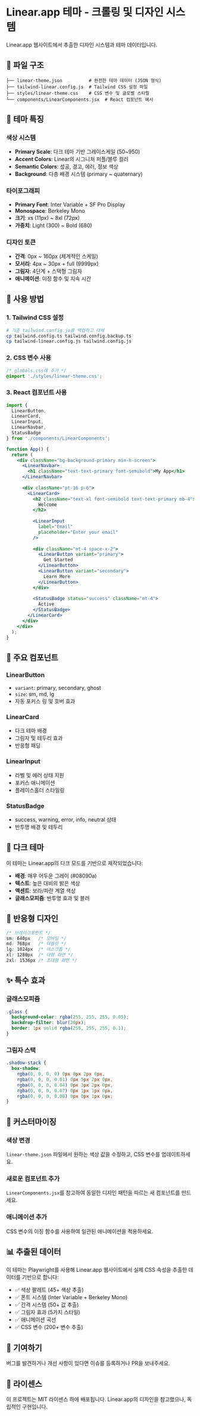 # Linear.app 테마 - 크롤링 및 디자인 시스템

Linear.app 웹사이트에서 추출한 디자인 시스템과 테마 데이터입니다.

## 📁 파일 구조

```
├── linear-theme.json          # 완전한 테마 데이터 (JSON 형식)
├── tailwind-linear.config.js  # Tailwind CSS 설정 파일
├── styles/linear-theme.css    # CSS 변수 및 글로벌 스타일
└── components/LinearComponents.jsx  # React 컴포넌트 예시
```

## 🎨 테마 특징

### 색상 시스템
- **Primary Scale**: 다크 테마 기반 그레이스케일 (50~950)
- **Accent Colors**: Linear의 시그니처 퍼플/블루 컬러
- **Semantic Colors**: 성공, 경고, 에러, 정보 색상
- **Background**: 다층 배경 시스템 (primary ~ quaternary)

### 타이포그래피
- **Primary Font**: Inter Variable + SF Pro Display
- **Monospace**: Berkeley Mono
- **크기**: xs (11px) ~ 8xl (72px)
- **가중치**: Light (300) ~ Bold (680)

### 디자인 토큰
- **간격**: 0px ~ 160px (체계적인 스케일)
- **모서리**: 4px ~ 30px + full (9999px)
- **그림자**: 4단계 + 스택형 그림자
- **애니메이션**: 이징 함수 및 지속 시간

## 🚀 사용 방법

### 1. Tailwind CSS 설정

```bash
# 기존 tailwind.config.js를 백업하고 대체
cp tailwind.config.ts tailwind.config.backup.ts
cp tailwind-linear.config.js tailwind.config.js
```

### 2. CSS 변수 사용

```css
/* globals.css에 추가 */
@import './styles/linear-theme.css';
```

### 3. React 컴포넌트 사용

```jsx
import { 
  LinearButton, 
  LinearCard, 
  LinearInput,
  LinearNavbar,
  StatusBadge 
} from './components/LinearComponents';

function App() {
  return (
    <div className="bg-background-primary min-h-screen">
      <LinearNavbar>
        <h1 className="text-text-primary font-semibold">My App</h1>
      </LinearNavbar>
      
      <div className="pt-16 p-6">
        <LinearCard>
          <h2 className="text-xl font-semibold text-text-primary mb-4">
            Welcome
          </h2>
          
          <LinearInput 
            label="Email"
            placeholder="Enter your email"
          />
          
          <div className="mt-4 space-x-2">
            <LinearButton variant="primary">
              Get Started
            </LinearButton>
            <LinearButton variant="secondary">
              Learn More
            </LinearButton>
          </div>
          
          <StatusBadge status="success" className="mt-4">
            Active
          </StatusBadge>
        </LinearCard>
      </div>
    </div>
  );
}
```

## 🎯 주요 컴포넌트

### LinearButton
- `variant`: primary, secondary, ghost
- `size`: sm, md, lg
- 자동 포커스 링 및 호버 효과

### LinearCard
- 다크 테마 배경
- 그림자 및 테두리 효과
- 반응형 패딩

### LinearInput
- 라벨 및 에러 상태 지원
- 포커스 애니메이션
- 플레이스홀더 스타일링

### StatusBadge
- success, warning, error, info, neutral 상태
- 반투명 배경 및 테두리

## 🌙 다크 테마

이 테마는 Linear.app의 다크 모드를 기반으로 제작되었습니다:

- **배경**: 매우 어두운 그레이 (#08090a)
- **텍스트**: 높은 대비의 밝은 색상
- **액센트**: 보라/파란 계열 색상
- **글래스모피즘**: 반투명 효과 및 블러

## 📱 반응형 디자인

```css
/* 브레이크포인트 */
sm: 640px   /* 모바일 */
md: 768px   /* 태블릿 */
lg: 1024px  /* 데스크톱 */
xl: 1280px  /* 대형 화면 */
2xl: 1536px /* 초대형 화면 */
```

## ✨ 특수 효과

### 글래스모피즘
```css
.glass {
  background-color: rgba(255, 255, 255, 0.05);
  backdrop-filter: blur(20px);
  border: 1px solid rgba(255, 255, 255, 0.1);
}
```

### 그림자 스택
```css
.shadow-stack {
  box-shadow: 
    rgba(0, 0, 0, 0) 0px 8px 2px 0px,
    rgba(0, 0, 0, 0.01) 0px 5px 2px 0px,
    rgba(0, 0, 0, 0.04) 0px 3px 2px 0px,
    rgba(0, 0, 0, 0.07) 0px 1px 1px 0px,
    rgba(0, 0, 0, 0.08) 0px 0px 1px 0px;
}
```

## 🔧 커스터마이징

### 색상 변경
`linear-theme.json` 파일에서 원하는 색상 값을 수정하고, CSS 변수를 업데이트하세요.

### 새로운 컴포넌트 추가
`LinearComponents.jsx`를 참고하여 동일한 디자인 패턴을 따르는 새 컴포넌트를 만드세요.

### 애니메이션 추가
CSS 변수의 이징 함수를 사용하여 일관된 애니메이션을 적용하세요.

## 📊 추출된 데이터

이 테마는 Playwright를 사용해 Linear.app 웹사이트에서 실제 CSS 속성을 추출한 데이터를 기반으로 합니다:

- ✅ 색상 팔레트 (45+ 색상 추출)
- ✅ 폰트 시스템 (Inter Variable + Berkeley Mono)
- ✅ 간격 시스템 (50+ 값 추출)
- ✅ 그림자 효과 (5가지 스타일)
- ✅ 애니메이션 곡선
- ✅ CSS 변수 (200+ 변수 추출)

## 🤝 기여하기

버그를 발견하거나 개선 사항이 있다면 이슈를 등록하거나 PR을 보내주세요.

## 📄 라이센스

이 프로젝트는 MIT 라이센스 하에 배포됩니다. Linear.app의 디자인을 참고했으나, 독립적인 구현입니다.